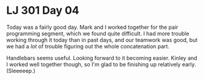 # LJ 301 Day 04

Today was a fairly good day. Mark and I worked together for the pair programming segment, which we found quite difficult. I had more trouble working through it today than in past days, and our teamwork was good, but we had a *lot* of trouble figuring out the whole concatenation part.

Handlebars seems useful. Looking forward to it becoming easier. Kinley and I worked well together though, so I'm glad to be finishing up relatively early. (Sleeeeep.)
